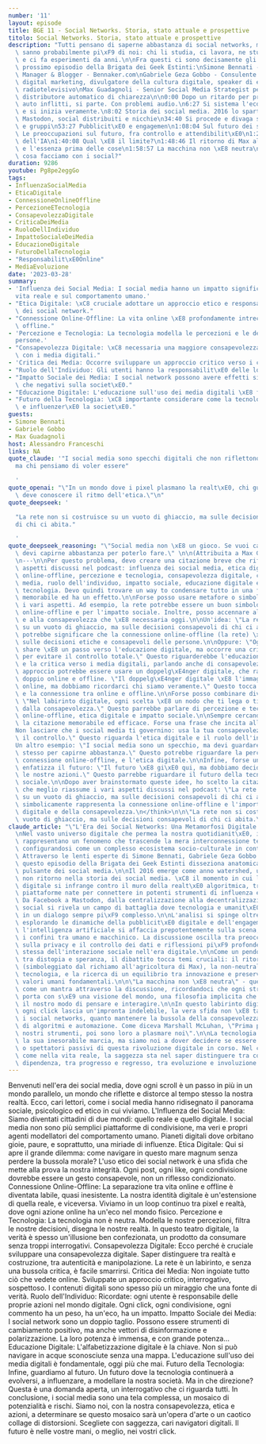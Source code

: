 ```yaml
---
number: '11'
layout: episode
title: BGE 11 - Social Networks. Storia, stato attuale e prospettive
titolo: Social Networks. Storia, stato attuale e prospettive
description: "Tutti pensano di saperne abbastanza di social networks, ma alcuni ne\
  \ sanno probabilmente pi\xF9 di noi: chi li studia, ci lavora, ne studia i dati\
  \ e ci fa esperimenti da anni.\n\nFra questi ci sono decisamente gli ospiti del\
  \ prossimo episodio della Brigata dei Geek Estinti:\nSimone Bennati - Social Media\
  \ Manager & Blogger - Bennaker.com\nGabriele Geza Gobbo - Consulente e docente in\
  \ digital marketing, divulgatore della cultura digitale, speaker di eventi e conduttore\
  \ radiotelevisivo\nMax Guadagnoli - Senior Social Media Strategist per ripicca e\
  \ distributore automatico di chiarezza\n\n0:00 Dopo un ritardo per problemi audio\
  \ auto inflitti, si parte. Con problemi audio.\n6:27 Si sistema l'eco assassino\
  \ e si inizia veramente.\n8:02 Storia dei social media. 2016 lo spartiacque.\n22:10\
  \ Mastodon, social distribuiti e nicchie\n34:40 Si procede e divaga su social, comunit\xE0\
  \ e gruppi\n53:27 Pubblicit\xE0 e engagemen\n1:08:04 Sul futuro dei social\n1:20:00\
  \ Le preoccupazioni sul futuro, fra controllo e attendibilit\xE0\n1:27:40 Sull'esplosione\
  \ dell'IA\n1:40:08 Qual \xE8 il limite?\n1:48:46 Il ritorno di Max all'agricoltura\
  \ e l'essenza prima delle cose\n1:58:57 La macchina non \xE8 neutra\n2:14:42 E quindi,\
  \ cosa facciamo con i social?"
duration: 9286
youtube: Pg8pe2eggGo
tags:
- InfluenzaSocialMedia
- EticaDigitale
- ConnessioneOnlineOffline
- PercezioneETecnologia
- ConsapevolezzaDigitale
- CriticaDeiMedia
- RuoloDellIndividuo
- ImpattoSocialeDeiMedia
- EducazioneDigitale
- FuturoDellaTecnologia
- "Responsabilit\xE0Online"
- MediaEvoluzione
date: '2023-03-28'
summary:
- 'Influenza dei Social Media: I social media hanno un impatto significativo sulla
  vita reale e sul comportamento umano.'
- "Etica Digitale: \xC8 cruciale adottare un approccio etico e responsabile nell'uso\
  \ dei social network."
- "Connessione Online-Offline: La vita online \xE8 profondamente intrecciata con quella\
  \ offline."
- 'Percezione e Tecnologia: La tecnologia modella le percezioni e le decisioni delle
  persone.'
- "Consapevolezza Digitale: \xC8 necessaria una maggiore consapevolezza nell'interazione\
  \ con i media digitali."
- 'Critica dei Media: Occorre sviluppare un approccio critico verso i contenuti digitali.'
- "Ruolo dell'Individuo: Gli utenti hanno la responsabilit\xE0 delle loro azioni online."
- "Impatto Sociale dei Media: I social network possono avere effetti sia positivi\
  \ che negativi sulla societ\xE0."
- "Educazione Digitale: L'educazione sull'uso dei media digitali \xE8 fondamentale."
- "Futuro della Tecnologia: \xC8 importante considerare come la tecnologia evolver\xE0\
  \ e influenzer\xE0 la societ\xE0."
guests:
- Simone Bennati
- Gabriele Gobbo
- Max Guadagnoli
host: Alessandro Franceschi
links: NA
quote_claude: '"I social media sono specchi digitali che non riflettono chi siamo,
  ma chi pensiamo di voler essere"

  '
quote_openai: "\"In un mondo dove i pixel plasmano la realt\xE0, chi guida la danza\
  \ deve conoscere il ritmo dell'etica.\"\n"
quote_deepseek: '

  "La rete non si costruisce su un vuoto di ghiaccio, ma sulle decisioni consapevoli
  di chi ci abita."

  '
quote_deepseek_reasoning: "\"Social media non \xE8 un gioco. Se vuoi cambiare il mondo,\
  \ devi capirne abbastanza per poterlo fare.\" \n\n(Attribuita a Max Guadagnoli)\n\
  \n---\n\nPer questo problema, devo creare una citazione breve che riflette i vari\
  \ aspetti discussi nel podcast: influenza dei social media, etica digitale, connessione\
  \ online-offline, percezione e tecnologia, consapevolezza digitale, critica dei\
  \ media, ruolo dell'individuo, impatto sociale, educazione digitale e futuro della\
  \ tecnologia. Devo quindi trovare un way to condensare tutto in una frase che sia\
  \ memorabile ed ha un effetto.\n\nForse posso usare metafore o simboli che rappresentino\
  \ i vari aspetti. Ad esempio, la rete potrebbe essere un buon simbolo per la connessione\
  \ online-offline e per l'impatto sociale. Inoltre, posso accennare all'etica digitale\
  \ e alla consapevolezza che \xE8 necessaria oggi.\n\nUn'idea: \"La rete non si costruisce\
  \ su un vuoto di ghiaccio, ma sulle decisioni consapevoli di chi ci abita.\" Questo\
  \ potrebbe significare che la connessione online-offline (la rete) \xE8 fondata\
  \ sulle decisioni etiche e consapevoli delle persone.\n\nOppure: \"Ogni like e ogni\
  \ share \xE8 un passo verso l'educazione digitale, ma occorre una critica attiva\
  \ per evitare il controllo totale.\" Questo riguarderebbe l'educazione digitale\
  \ e la critica verso i media digitali, parlando anche di consapevolezza.\n\nUn altro\
  \ approccio potrebbe essere usare un doppelg\xE4nger digitale, che rappresenti il\
  \ doppio online e offline. \"Il doppelg\xE4nger digitale \xE8 l'immagine che proiettiamo\
  \ online, ma dobbiamo ricordarci chi siamo veramente.\" Questo tocca il ruolo dell'individuo\
  \ e la connessione tra online e offline.\n\nForse posso combinare diverse metafore:\
  \ \"Nel labirinto digitale, ogni scelta \xE8 un nodo che ti lega o ti libera, dipende\
  \ dalla consapevolezza.\" Questo parrebbe parlare di percezione e tecnologia, connessione\
  \ online-offline, etica digitale e impatto sociale.\n\nSempre cercando di mantenere\
  \ la citazione memorabile ed efficace. Forse una frase che incita all'azione: \"\
  Non lasciare che i social media ti governino: usa la tua consapevolezza per prendi\
  \ il controllo.\" Questo riguarda l'etica digitale e il ruolo dell'individuo.\n\n\
  Un altro esempio: \"I social media sono un specchio, ma devi guardare dentro te\
  \ stesso per capirne abbastanza.\" Questo potrebbe riguardare la percezione e tecnologia,\
  \ connessione online-offline, e l'etica digitale.\n\nInfine, forse una frase che\
  \ enfatizza il futuro: \"Il futuro \xE8 gi\xE0 qui, ma dobbiamo deciderlo oggi con\
  \ le nostre azioni.\" Questo parrebbe riguardare il futuro della tecnologia e l'impatto\
  \ sociale.\n\nDopo aver brainstormato queste idee, ho scelto la citazione finale\
  \ che meglio riassume i vari aspetti discussi nel podcast: \"La rete non si costruisce\
  \ su un vuoto di ghiaccio, ma sulle decisioni consapevoli di chi ci abita.\" Questo\
  \ simbolicamente rappresenta la connessione online-offline e l'importanza dell'etica\
  \ digitale e della consapevolezza.\n</think>\n\n\"La rete non si costruisce su un\
  \ vuoto di ghiaccio, ma sulle decisioni consapevoli di chi ci abita.\"\n"
claude_article: "\"L'Era dei Social Networks: Una Metamorfosi Digitale in Corso\"\n\
  \nNel vasto universo digitale che permea la nostra quotidianit\xE0, i social networks\
  \ rappresentano un fenomeno che trascende la mera interconnessione tecnologica,\
  \ configurandosi come un complesso ecosistema socio-culturale in continua evoluzione.\
  \ Attraverso le lenti esperte di Simone Bennati, Gabriele Geza Gobbo e Max Guadagnoli,\
  \ questo episodio della Brigata dei Geek Estinti disseziona anatomicamente il corpo\
  \ pulsante dei social media.\n\nIl 2016 emerge come anno watershed, un punto di\
  \ non ritorno nella storia dei social media. \xC8 il momento in cui l'innocenza\
  \ digitale si infrange contro il muro della realt\xE0 algoritmica, trasformando\
  \ piattaforme nate per connettere in potenti strumenti di influenza e manipolazione.\
  \ Da Facebook a Mastodon, dalla centralizzazione alla decentralizzazione, il panorama\
  \ social si rivela un campo di battaglia dove tecnologia e umanit\xE0 si confrontano\
  \ in un dialogo sempre pi\xF9 complesso.\n\nL'analisi si spinge oltre la superficie,\
  \ esplorando le dinamiche della pubblicit\xE0 digitale e dell'engagement, mentre\
  \ l'intelligenza artificiale si affaccia prepotentemente sulla scena, ridefinendo\
  \ i confini tra umano e macchinico. La discussione oscilla tra preoccupazioni concrete\
  \ sulla privacy e il controllo dei dati e riflessioni pi\xF9 profonde sulla natura\
  \ stessa dell'interazione sociale nell'era digitale.\n\nCome un pendolo che oscilla\
  \ tra distopia e speranza, il dibattito tocca temi cruciali: il ritorno alle radici\
  \ (simboleggiato dal richiamo all'agricoltura di Max), la non-neutralit\xE0 della\
  \ tecnologia, e la ricerca di un equilibrio tra innovazione e preservazione dei\
  \ valori umani fondamentali.\n\n\"La macchina non \xE8 neutra\" - questa frase risuona\
  \ come un mantra attraverso la discussione, ricordandoci che ogni strumento tecnologico\
  \ porta con s\xE9 una visione del mondo, una filosofia implicita che plasma silenziosamente\
  \ il nostro modo di pensare e interagire.\n\nIn questo labirinto digitale, dove\
  \ ogni click lascia un'impronta indelebile, la vera sfida non \xE8 tanto navigare\
  \ i social networks, quanto mantenere la bussola della consapevolezza in un oceano\
  \ di algoritmi e automazione. Come diceva Marshall McLuhan, \"Prima plasmiamo i\
  \ nostri strumenti, poi sono loro a plasmare noi\".\n\nLa tecnologia sociale continua\
  \ la sua inesorabile marcia, ma siamo noi a dover decidere se essere attori consapevoli\
  \ o spettatori passivi di questa rivoluzione digitale in corso. Nel cyberspazio,\
  \ come nella vita reale, la saggezza sta nel saper distinguere tra connessione e\
  \ dipendenza, tra progresso e regresso, tra evoluzione e involuzione.\n"
---
```

Benvenuti nell'era dei social media, dove ogni scroll è un passo in più in un mondo parallelo, un mondo che riflette e distorce al tempo stesso la nostra realtà. Ecco, cari lettori, come i social media hanno ridisegnato il panorama sociale, psicologico ed etico in cui viviamo.
L'Influenza dei Social Media: Siamo diventati cittadini di due mondi: quello reale e quello digitale. I social media non sono più semplici piattaforme di condivisione, ma veri e propri agenti modellatori del comportamento umano. Pianeti digitali dove orbitano gioie, paure, e soprattutto, una miriade di influenze.
Etica Digitale: Qui si apre il grande dilemma: come navigare in questo mare magnum senza perdere la bussola morale? L'uso etico dei social network è una sfida che mette alla prova la nostra integrità. Ogni post, ogni like, ogni condivisione dovrebbe essere un gesto consapevole, non un riflesso condizionato.
Connessione Online-Offline: La separazione tra vita online e offline è diventata labile, quasi inesistente. La nostra identità digitale è un'estensione di quella reale, e viceversa. Viviamo in un loop continuo tra pixel e realtà, dove ogni azione online ha un'eco nel mondo fisico.
Percezione e Tecnologia: La tecnologia non è neutra. Modella le nostre percezioni, filtra le nostre decisioni, disegna le nostre realtà. In questo teatro digitale, la verità è spesso un'illusione ben confezionata, un prodotto da consumare senza troppi interrogativi.
Consapevolezza Digitale: Ecco perché è cruciale sviluppare una consapevolezza digitale. Saper distinguere tra realtà e costruzione, tra autenticità e manipolazione. La rete è un labirinto, e senza una bussola critica, è facile smarrirsi.
Critica dei Media: Non ingoiate tutto ciò che vedete online. Sviluppate un approccio critico, interrogativo, sospettoso. I contenuti digitali sono spesso più un miraggio che una fonte di verità.
Ruolo dell'Individuo: Ricordate: ogni utente è responsabile delle proprie azioni nel mondo digitale. Ogni click, ogni condivisione, ogni commento ha un peso, ha un'eco, ha un impatto.
Impatto Sociale dei Media: I social network sono un doppio taglio. Possono essere strumenti di cambiamento positivo, ma anche vettori di disinformazione e polarizzazione. La loro potenza è immensa, e con grande potenza...
Educazione Digitale: L'alfabetizzazione digitale è la chiave. Non si può navigare in acque sconosciute senza una mappa. L'educazione sull'uso dei media digitali è fondamentale, oggi più che mai.
Futuro della Tecnologia: Infine, guardiamo al futuro. Un futuro dove la tecnologia continuerà a evolversi, a influenzare, a modellare la nostra società. Ma in che direzione? Questa è una domanda aperta, un interrogativo che ci riguarda tutti.
In conclusione, i social media sono una tela complessa, un mosaico di potenzialità e rischi. Siamo noi, con la nostra consapevolezza, etica e azioni, a determinare se questo mosaico sarà un'opera d'arte o un caotico collage di distorsioni. Scegliete con saggezza, cari navigatori digitali. Il futuro è nelle vostre mani, o meglio, nei vostri click.